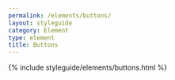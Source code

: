 ```yaml
---
permalink: /elements/buttons/
layout: styleguide
category: Element
type: element
title: Buttons
---
```


{% include styleguide/elements/buttons.html %}

